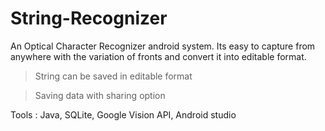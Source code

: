 # String-Recognizer
An Optical Character Recognizer android system. Its easy to capture from anywhere with the variation of fronts and convert it into editable format.

>String can be saved in editable format

>Saving data with sharing option

Tools : Java, SQLite, Google Vision API, Android studio
